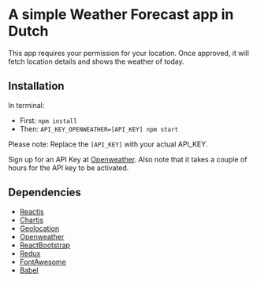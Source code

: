 # A simple Weather Forecast app in Dutch

This app requires your permission for your location. Once approved, it will fetch location details and shows the weather of today.

## Installation

In terminal:

- First: `npm install`
- Then: `API_KEY_OPENWEATHER=[API_KEY] npm start`

Please note: Replace the `[API_KEY]` with your actual API_KEY.

Sign up for an API Key at [Openweather](https://home.openweathermap.org/). Also note that it takes a couple of hours for the API key to be activated.

## Dependencies

- [Reactjs](https://react.dev/)
- [Chartjs](https://www.chartjs.org/docs/latest/charts/line.html)
- [Geolocation](https://developer.mozilla.org/en-US/docs/Web/API/Navigator/geolocation)
- [Openweather](https://home.openweathermap.org/)
- [ReactBootstrap](https://react-bootstrap.netlify.app)
- [Redux](https://redux.js.org/)
- [FontAwesome](https://fontawesome.com)
- [Babel](https://babeljs.io/)
